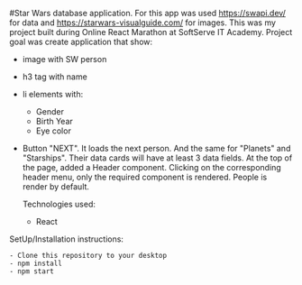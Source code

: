 #Star Wars database application.
For this app was used https://swapi.dev/ for data and https://starwars-visualguide.com/ for images.
This was my project built during Online React Marathon at SoftServe IT Academy.
Project goal was create application that show:

- image with SW person
- h3 tag with name
- li elements with:
  - Gender
  - Birth Year
  - Eye color
- Button "NEXT". It loads the next person.
  And the same for "Planets" and "Starships".
  Their data cards will have at least 3 data fields.
  At the top of the page, added a Header component. Clicking on the corresponding header menu, only the required component is rendered. People is render by default.

  Technologies used:

  - React

SetUp/Installation instructions:

    - Clone this repository to your desktop
    - npm install
    - npm start
